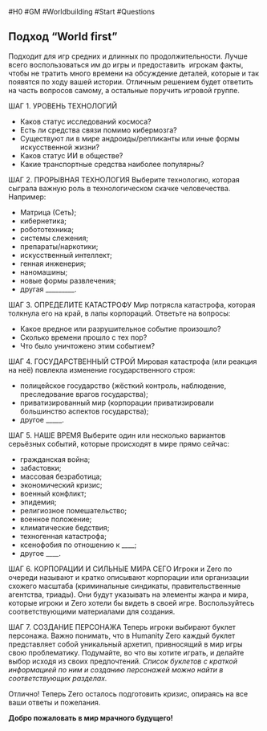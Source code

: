 #H0 #GM #Worldbuilding #Start #Questions 
## Подход “World first”
Подходит для игр средних и длинных по продолжительности. Лучше всего воспользоваться им до игры и предоставить  игрокам факты, чтобы не тратить много времени на обсуждение деталей, которые и так появятся по ходу вашей истории. Отличным решением будет ответить на часть вопросов самому, а остальные поручить игровой группе.

ШАГ 1. УРОВЕНЬ ТЕХНОЛОГИЙ
- Каков статус исследований космоса?
- Есть ли средства связи помимо кибермозга?
- Существуют ли в мире андроиды/репликанты или иные формы искусственной жизни?
- Каков статус ИИ в обществе? 
- Какие транспортные средства наиболее популярны?

ШАГ 2. ПРОРЫВНАЯ ТЕХНОЛОГИЯ
Выберите технологию, которая сыграла важную роль в технологическом скачке человечества. Например: 
- Матрица (Сеть);
- кибернетика;
- робототехника;
- системы слежения;
- препараты/наркотики;
- искусственный интеллект;
- генная инженерия;
- наномашины;
- новые формы развлечения;
- другая _________.

ШАГ 3. ОПРЕДЕЛИТЕ КАТАСТРОФУ
Мир потрясла катастрофа, которая толкнула его на край, в лапы корпораций. Ответьте на вопросы:
- Какое вредное или разрушительное событие произошло? 
- Сколько времени прошло с тех пор? 
- Что было уничтожено этим событием?

ШАГ 4. ГОСУДАРСТВЕННЫЙ СТРОЙ
Мировая катастрофа (или реакция на неё) повлекла изменение государственного строя: 
- полицейское государство (жёсткий контроль, наблюдение, преследование врагов государства);
- приватизированный мир (корпорации приватизировали большинство аспектов государства);
- другое _____.

ШАГ 5. НАШЕ ВРЕМЯ
Выберите один или несколько вариантов серьёзных событий, которые происходят в мире прямо сейчас:
- гражданская война;
- забастовки;
- массовая безработица;
- экономический кризис;
- военный конфликт;
- эпидемия;
- религиозное помешательство;
- военное положение;
- климатические бедствия;
- техногенная катастрофа;
- ксенофобия по отношению к ____;
- другое ____. 

ШАГ 6. КОРПОРАЦИИ И СИЛЬНЫЕ МИРА СЕГО
Игроки и Zero по очереди называют и кратко описывают корпорации или организации схожего масштаба (криминальные синдикаты, правительственные агентства, триады). Они будут указывать на элементы жанра и мира, которые игроки и Zero хотели бы видеть в своей игре. Воспользуйтесь соответствующими материалами для создания. 

ШАГ 7. СОЗДАНИЕ ПЕРСОНАЖА
Теперь игроки выбирают буклет персонажа. Важно понимать, что в Humanity Zero каждый буклет представляет собой уникальный архетип, привносящий в мир игры свою проблематику. Подумайте, во что вы хотите играть, и делайте выбор исходя из своих предпочтений.
*Список буклетов с краткой информацией по ним и созданию персонажей можно найти в соответствующих разделах.*

Отлично! Теперь Zero осталось подготовить кризис, опираясь на все ваши ответы и пожелания. 

**Добро пожаловать в мир мрачного будущего!**